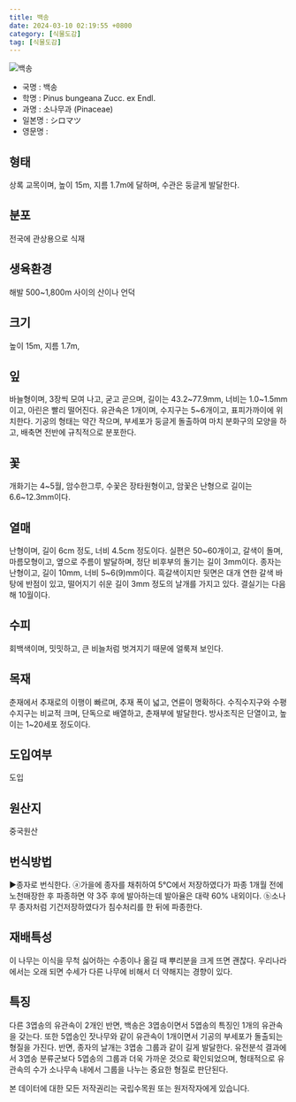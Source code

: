 ```yaml
---
title: 백송
date: 2024-03-10 02:19:55 +0800
category: [식물도감]
tag: [식물도감]
---
```




![백송](/fileUpload/plants/basic/Pinaceae/Pinus/14988/14988_1_th2.JPG)
- 국명 : 백송
- 학명 : Pinus bungeana Zucc. ex Endl.
- 과명 : 소나무과 (Pinaceae)
- 일본명 : シロマツ
- 영문명 : 


## 형태
상록 교목이며, 높이 15m, 지름 1.7m에 달하며, 수관은 둥글게 발달한다.

## 분포
전국에 관상용으로 식재
## 생육환경
해발 500~1,800m 사이의 산이나 언덕
## 크기
높이 15m, 지름 1.7m,
## 잎
바늘형이며, 3장씩 모여 나고, 굳고 곧으며, 길이는 43.2~77.9mm, 너비는 1.0~1.5mm이고, 아린은 빨리 떨어진다. 유관속은 1개이며, 수지구는 5~6개이고, 표피가까이에 위치한다. 기공의 형태는 약간 작으며, 부세포가 둥글게 돌출하여 마치 분화구의 모양을 하고, 배축면 전반에 규칙적으로 분포한다.
## 꽃
개화기는 4~5월, 암수한그루, 수꽃은 장타원형이고, 암꽃은 난형으로 길이는 6.6~12.3mm이다. 

## 열매
난형이며, 길이 6cm 정도, 너비 4.5cm 정도이다. 실편은 50~60개이고, 갈색이 돌며, 마름모형이고, 옆으로 주름이 발달하며, 정단 비후부의 돌기는 길이 3mm이다. 종자는 난형이고, 길이 10mm, 너비 5~6(9)mm이다. 흑갈색이지만 뒷면은 대개 연한 갈색 바탕에 반점이 있고, 떨어지기 쉬운 길이 3mm 정도의 날개를 가지고 있다. 결실기는 다음해 10월이다.
## 수피
회백색이며, 밋밋하고, 큰 비늘처럼 벗겨지기 때문에 얼룩져 보인다.

## 목재
춘재에서 추재로의 이행이 빠르며, 추재 폭이 넓고, 연륜이 명확하다. 수직수지구와 수평수지구는 비교적 크며, 단독으로 배열하고, 춘재부에 발달한다. 방사조직은 단열이고, 높이는 1~20세포 정도이다.
## 도입여부
도입
## 원산지
중국원산
## 번식방법
▶종자로 번식한다. ⓐ가을에 종자를 채취하여 5℃에서 저장하였다가 파종 1개월 전에 노천매장한 후 파종하면 약 3주 후에 발아하는데 발아율은 대략 60% 내외이다.ⓑ소나무 종자처럼 기건저장하였다가 침수처리를 한 뒤에 파종한다.
## 재배특성
이 나무는 이식을 무척 싫어하는 수종이나 옮길 때 뿌리분을 크게 뜨면 괜찮다. 우리나라에서는 오래 되면 수세가 다른 나무에 비해서 더 약해지는 경향이 있다.
## 특징
다른 3엽송의 유관속이 2개인 반면, 백송은 3엽송이면서 5엽송의 특징인 1개의 유관속을 갖는다. 또한 5엽송인 잣나무와 같이 유관속이 1개이면서 기공의 부세포가 돌출되는 형질을 가진다. 반면, 종자의 날개는 3엽송 그룹과 같이 길게 발달한다. 유전분석 결과에서 3엽송 분류군보다 5엽송의 그룹과 더욱 가까운 것으로 확인되었으며, 형태적으로 유관속의 수가 소나무속 내에서 그룹을 나누는 중요한 형질로 판단된다.






본 데이터에 대한 모든 저작권리는 국립수목원 또는 원저작자에게 있습니다.

